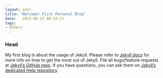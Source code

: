 ```yaml
---
layout: post
title: "Welcome! First Personal Blog"
date:   2015-06-22 00:10:11
tags:
- Others
---
```


### Head

My first blog is about the usage of Jekyll.  Please refer to [Jekyll docs][jekyll] for more info on how to get the most out of Jekyll. File all bugs/feature requests at [Jekyll’s GitHub repo][jekyll-gh]. If you have questions, you can ask them on [Jekyll’s dedicated Help repository][jekyll-help].

[jekyll]:      http://jekyllrb.com
[jekyll-gh]:   https://github.com/jekyll/jekyll
[jekyll-help]: https://github.com/jekyll/jekyll-help
